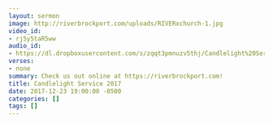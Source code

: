 ```yaml
---
layout: sermon
image: http://riverbrockport.com/uploads/RIVERxchurch-1.jpg
video_id:
- rj5y5taR5ww
audio_id:
- https://dl.dropboxusercontent.com/s/zqqt3pmnuzv5thj/Candlelight%20Service%202017.mp3?dl=0
verses:
- none
summary: Check us out online at https://riverbrockport.com!
title: Candlelight Service 2017
date: 2017-12-23 19:00:00 -0500
categories: []
tags: []
---
```


